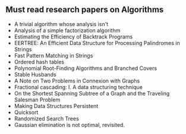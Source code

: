 <h2> Must read research papers on Algorithms </h2>

<ul>

                             

 <li><a target="_blank" href="https://github.com/manjunath5496/Must-read-research-papers-on-Algorithms/blob/master/algn(1).pdf" style="text-decoration:none;">A trivial algorithm whose analysis isn't</a></li>

 <li><a target="_blank" href="https://github.com/manjunath5496/Must-read-research-papers-on-Algorithms/blob/master/algn(2).pdf" style="text-decoration:none;">Analysis of a simple factorization algorithm</a></li>

<li><a target="_blank" href="https://github.com/manjunath5496/Must-read-research-papers-on-Algorithms/blob/master/algn(3).pdf" style="text-decoration:none;"> Estimating the Efficiency of Backtrack Programs</a></li>
 <li><a target="_blank" href="https://github.com/manjunath5496/Must-read-research-papers-on-Algorithms/blob/master/algn(4).pdf" style="text-decoration:none;">EERTREE: An Efficient Data Structure for Processing Palindromes in Strings</a></li>                              




<li><a target="_blank" href="https://github.com/manjunath5496/Must-read-research-papers-on-Algorithms/blob/master/algn(5).pdf" style="text-decoration:none;">Fast Pattern Matching in Strings</a></li>
<li><a target="_blank" href="https://github.com/manjunath5496/Must-read-research-papers-on-Algorithms/blob/master/algn(6).pdf" style="text-decoration:none;">Ordered hash tables</a></li>
 <li><a target="_blank" href="https://github.com/manjunath5496/Must-read-research-papers-on-Algorithms/blob/master/algn(7).pdf" style="text-decoration:none;">Polynomial Root-Finding Algorithms and Branched Covers</a></li>

 <li><a target="_blank" href="https://github.com/manjunath5496/Must-read-research-papers-on-Algorithms/blob/master/algn(8).pdf" style="text-decoration:none;"> Stable Husbands </a></li>
   <li><a target="_blank" href="https://github.com/manjunath5496/Must-read-research-papers-on-Algorithms/blob/master/algn(9).pdf" style="text-decoration:none;">A Note on Two Problems in Connexion with Graphs</a></li>
  
   
 <li><a target="_blank" href="https://github.com/manjunath5496/Must-read-research-papers-on-Algorithms/blob/master/algn(10).pdf" style="text-decoration:none;">Fractional cascading: I. A data structuring technique</a></li>                              
<li><a target="_blank" href="https://github.com/manjunath5496/Must-read-research-papers-on-Algorithms/blob/master/algn(11).pdf" style="text-decoration:none;">On the Shortest Spanning Subtree of a Graph and the Traveling Salesman Problem</a></li>
<li><a target="_blank" href="https://github.com/manjunath5496/Must-read-research-papers-on-Algorithms/blob/master/algn(12).pdf" style="text-decoration:none;">Making Data Structures Persistent</a></li>
<li><a target="_blank" href="https://github.com/manjunath5496/Must-read-research-papers-on-Algorithms/blob/master/algn(13).pdf" style="text-decoration:none;"> Quicksort</a></li>

<li><a target="_blank" href="https://github.com/manjunath5496/Must-read-research-papers-on-Algorithms/blob/master/algn(14).pdf" style="text-decoration:none;">Randomized Search Trees</a></li>
                              
<li><a target="_blank" href="https://github.com/manjunath5496/Must-read-research-papers-on-Algorithms/blob/master/algn(15).pdf" style="text-decoration:none;">Gaussian elimination is not optimal, revisited.</a></li>
</ul>

